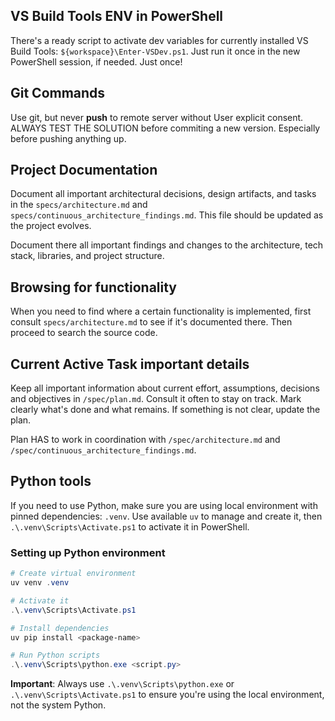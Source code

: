 
## VS Build Tools ENV in PowerShell

There's a ready script to activate dev variables for currently installed VS Build Tools: `${workspace}\Enter-VSDev.ps1`. Just run it once in the new PowerShell session, if needed. Just once!

## Git Commands

Use git, but never **push** to remote server without User explicit consent.
ALWAYS TEST THE SOLUTION before commiting a new version. Especially before pushing anything up.


## Project Documentation

Document all important architectural decisions, design artifacts, and tasks in the `specs/architecture.md` and `specs/continuous_architecture_findings.md`.
This file should be updated as the project evolves.

Document there all important findings and changes to the architecture, tech stack, libraries, and project structure.


## Browsing for functionality

When you need to find where a certain functionality is implemented, first consult `specs/architecture.md` to see if it's documented there. Then proceed to search the source code.


## Current Active Task important details

Keep all important information about current effort, assumptions, decisions and objectives in `/spec/plan.md`. Consult it often to stay on track. Mark clearly what's done and what remains. If something is not clear, update the plan.

Plan HAS to work in coordination with `/spec/architecture.md` and `/spec/continuous_architecture_findings.md`.

## Python tools

If you need to use Python, make sure you are using local environment with pinned dependencies: `.venv`. Use available `uv` to manage and create it, then `.\.venv\Scripts\Activate.ps1` to activate it in PowerShell.

### Setting up Python environment

```powershell
# Create virtual environment
uv venv .venv

# Activate it
.\.venv\Scripts\Activate.ps1

# Install dependencies
uv pip install <package-name>

# Run Python scripts
.\.venv\Scripts\python.exe <script.py>
```

**Important**: Always use `.\.venv\Scripts\python.exe` or `.\.venv\Scripts\Activate.ps1` to ensure you're using the local environment, not the system Python.
